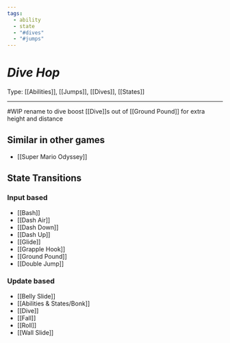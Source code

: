 ```yaml
---
tags:
  - ability
  - state
  - "#dives"
  - "#jumps"
---
```

# _Dive Hop_

Type: [[Abilities]], [[Jumps]], [[Dives]], [[States]]

----

#WIP rename to dive boost
 [[Dive]]s out of [[Ground Pound]] for extra height and distance


## Similar in other games

* [[Super Mario Odyssey]]


## State Transitions

### Input based

* [[Bash]]
* [[Dash Air]]
* [[Dash Down]]
* [[Dash Up]]
* [[Glide]]
* [[Grapple Hook]]
* [[Ground Pound]]
* [[Double Jump]]

### Update based

* [[Belly Slide]]
* [[Abilities & States/Bonk]]
* [[Dive]]
* [[Fall]]
* [[Roll]]
* [[Wall Slide]]